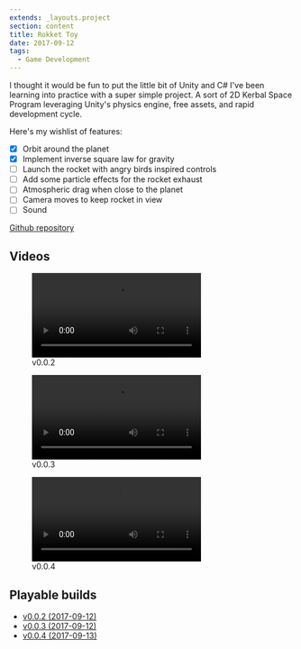 ```yaml
---
extends: _layouts.project
section: content
title: Rokket Toy
date: 2017-09-12
tags:
  - Game Development
---
```


I thought it would be fun to put the little bit of Unity and C# I've been learning into practice with a super simple project. A sort of 2D Kerbal Space Program leveraging Unity's physics engine, free assets, and rapid development cycle.

Here's my wishlist of features:

* [x] Orbit around the planet
* [x] Implement inverse square law for gravity
* [ ] Launch the rocket with angry birds inspired controls
* [ ] Add some particle effects for the rocket exhaust
* [ ] Atmospheric drag when close to the planet
* [ ] Camera moves to keep rocket in view
* [ ] Sound

[Github repository](https://github.com/danielmorgan/rokket)

## Videos

<figure class="has-shadow">
    <video controls>
        <source src="/media/projects/2017-09-12-rokket-toy/rokket-0.0.2.webm" type="video/webm">
    </video>
    <figcaption>
      v0.0.2
    </figcaption>
</figure>

<figure class="has-shadow">
    <video controls>
        <source src="/media/projects/2017-09-12-rokket-toy/rokket-0.0.3.webm" type="video/webm">
    </video>
    <figcaption>
      v0.0.3
    </figcaption>
</figure>

<figure class="has-shadow">
    <video controls>
        <source src="/media/projects/2017-09-12-rokket-toy/rokket-0.0.4.webm" type="video/webm">
    </video>
    <figcaption>
      v0.0.4
    </figcaption>
</figure>

## Playable builds

* [v0.0.2 (2017-09-12)](/media/projects/2017-09-12-rokket-toy/0.0.2/index.html)
* [v0.0.3 (2017-09-12)](/media/projects/2017-09-12-rokket-toy/0.0.3/index.html)
* [v0.0.4 (2017-09-13)](/media/projects/2017-09-12-rokket-toy/0.0.4/index.html)
